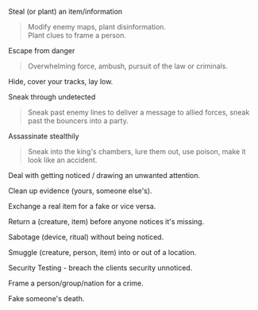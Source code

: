 Steal (or plant) an item/information
> Modify enemy maps, plant disinformation.  
> Plant clues to frame a person.

Escape from danger
> Overwhelming force, ambush, pursuit of the law or criminals.

Hide, cover your tracks, lay low.

Sneak through undetected
> Sneak past enemy lines to deliver a message to allied forces, sneak past the bouncers into a party.

Assassinate stealthily
> Sneak into the king's chambers, lure them out, use poison, make it look like an accident.

Deal with getting noticed / drawing an unwanted attention.

Clean up evidence (yours, someone else's).

Exchange a real item for a fake or vice versa.

Return a (creature, item) before anyone notices it's missing.

Sabotage (device, ritual) without being noticed.

Smuggle (creature, person, item) into or out of a location.

Security Testing - breach the clients security unnoticed.

Frame a person/group/nation for a crime.

Fake someone's death.
